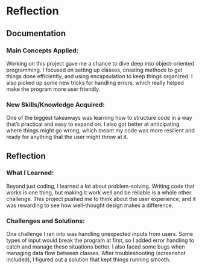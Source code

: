 # Reflection
## Documentation
### Main Concepts Applied:
Working on this project gave me a chance to dive deep into object-oriented programming. I focused on setting up classes, creating methods to get things done efficiently, and using encapsulation to keep things organized. I also picked up some new tricks for handling errors, which really helped make the program more user friendly.

### New Skills/Knowledge Acquired:
One of the biggest takeaways was learning how to structure code in a way that’s practical and easy to expand on. I also got better at anticipating where things might go wrong, which meant my code was more resilient and ready for anything that the user might throw at it.

## Reflection

### What I Learned:
Beyond just coding, I learned a lot about problem-solving. Writing code that works is one thing, but making it work well and be reliable is a whole other challenge. This project pushed me to think about the user experience, and it was rewarding to see how well-thought design makes a difference.

### Challenges and Solutions:
One challenge I ran into was handling unexpected inputs from users. Some types of input would break the program at first, so I added error handling to catch and manage these situations better. I also faced some bugs when managing data flow between classes. After troubleshooting (screenshot included), I figured out a solution that kept things running smooth.

